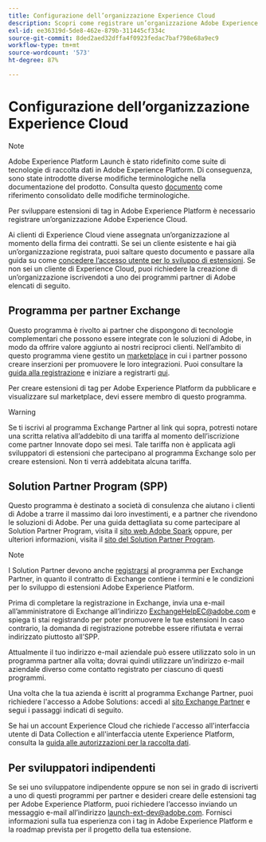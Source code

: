 ```yaml
---
title: Configurazione dell’organizzazione Experience Cloud
description: Scopri come registrare un’organizzazione Adobe Experience Cloud per iniziare a sviluppare estensioni per Adobe Experience Platform.
exl-id: ee36319d-5de8-462e-879b-311445cf334c
source-git-commit: 8ded2aed32dffa4f0923fedac7baf798e68a9ec9
workflow-type: tm+mt
source-wordcount: '573'
ht-degree: 87%

---
```


# Configurazione dell’organizzazione Experience Cloud

>[!NOTE]
>
>Adobe Experience Platform Launch è stato ridefinito come suite di tecnologie di raccolta dati in Adobe Experience Platform. Di conseguenza, sono state introdotte diverse modifiche terminologiche nella documentazione del prodotto. Consulta questo [documento](../../term-updates.md) come riferimento consolidato delle modifiche terminologiche.

Per sviluppare estensioni di tag in Adobe Experience Platform è necessario registrare un’organizzazione Adobe Experience Cloud.

Ai clienti di Experience Cloud viene assegnata un’organizzazione al momento della firma dei contratti. Se sei un cliente esistente e hai già un’organizzazione registrata, puoi saltare questo documento e passare alla guida su come [concedere l’accesso utente per lo sviluppo di estensioni](./access.md). Se non sei un cliente di Experience Cloud, puoi richiedere la creazione di un’organizzazione iscrivendoti a uno dei programmi partner di Adobe elencati di seguito.

## Programma per partner Exchange

Questo programma è rivolto ai partner che dispongono di tecnologie complementari che possono essere integrate con le soluzioni di Adobe, in modo da offrire valore aggiunto ai nostri reciproci clienti. Nell’ambito di questo programma viene gestito un [marketplace](https://www.adobeexchange.com/experiencecloud.html) in cui i partner possono creare inserzioni per promuovere le loro integrazioni. Puoi consultare la [guida alla registrazione](https://partners.adobe.com/exchangeprogram/experiencecloud/reg-guide.html) e iniziare a registrarti [qui](https://partners.adobe.com/exchangeprogram/experiencecloud/prereg.html).

Per creare estensioni di tag per Adobe Experience Platform da pubblicare e visualizzare sul marketplace, devi essere membro di questo programma.

>[!WARNING]
>
>Se ti iscrivi al programma Exchange Partner al link qui sopra, potresti notare una scritta relativa all’addebito di una tariffa al momento dell’iscrizione come partner Innovate dopo sei mesi. Tale tariffa non è applicata agli sviluppatori di estensioni che partecipano al programma Exchange solo per creare estensioni. Non ti verrà addebitata alcuna tariffa.

## Solution Partner Program (SPP)

Questo programma è destinato a società di consulenza che aiutano i clienti di Adobe a trarre il massimo dai loro investimenti, e a partner che rivendono le soluzioni di Adobe. Per una guida dettagliata su come partecipare al Solution Partner Program, visita il [sito web Adobe Spark](https://spark.adobe.com/page/7PKZzIJJjkcDd/) oppure, per ulteriori informazioni, visita il [sito del Solution Partner Program](https://solutionpartners.adobe.com/home.html).

>[!NOTE]
>
>I Solution Partner devono anche [registrarsi](https://partners.adobe.com/exchangeprogram/experiencecloud/prereg.html) al programma per Exchange Partner, in quanto il contratto di Exchange contiene i termini e le condizioni per lo sviluppo di estensioni Adobe Experience Platform.
>
>Prima di completare la registrazione in Exchange, invia una e-mail all’amministratore di Exchange all’indirizzo <ExchangeHelpEC@adobe.com> e spiega ti stai registrando per poter promuovere le tue estensioni In caso contrario, la domanda di registrazione potrebbe essere rifiutata e verrai indirizzato piuttosto all’SPP.
>
>Attualmente il tuo indirizzo e-mail aziendale può essere utilizzato solo in un programma partner alla volta; dovrai quindi utilizzare un’indirizzo e-mail aziendale diverso come contatto registrato per ciascuno di questi programmi.

Una volta che la tua azienda è iscritt al programma Exchange Partner, puoi richiedere l&#39;accesso a Adobe Solutions: accedi al [sito Exchange Partner](https://partners.adobe.com/exchangeprogram/experiencecloud) e segui i passaggi indicati di seguito.

Se hai un account Experience Cloud che richiede l&#39;accesso all&#39;interfaccia utente di Data Collection e all&#39;interfaccia utente Experience Platform, consulta la [guida alle autorizzazioni per la raccolta dati](../../../collection/permissions.md).

## Per sviluppatori indipendenti

Se sei uno sviluppatore indipendente oppure se non sei in grado di iscriverti a uno di questi programmi per partner e desideri creare delle estensioni tag per Adobe Experience Platform, puoi richiedere l’accesso inviando un messaggio e-mail all’indirizzo launch-ext-dev@adobe.com. Fornisci informazioni sulla tua esperienza con i tag in Adobe Experience Platform e la roadmap prevista per il progetto della tua estensione.
